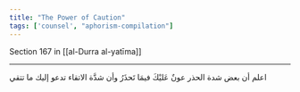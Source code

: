 ```yaml
---
title: "The Power of Caution"
tags: ['counsel', "aphorism-compilation"]
---
```


 Section 167 in [[al-Durra al-yatīma]]

---
اعلم أن بعض شدة الحذر عونٌ عَليْكَ فيمَا تَحذَرُ وأن شدَّة الاتقاء تدعو إليك ما تتقي
